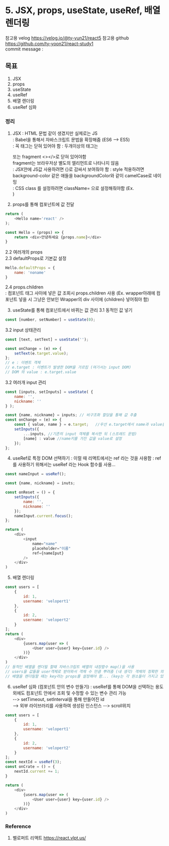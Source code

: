# 5. JSX, props, useState, useRef, 배열 렌더링

참고용 velog
https://velog.io/@ty-yun21/react5
참고용 github
https://github.com/ty-yoon21/react-study1  
commit message : 

## 목표
1. JSX
2. props 
3. useState
4. useRef
5. 배열 렌더링
6. useRef 심화

### 정리
1. JSX
: HTML 문법 같이 생겼지만 실제로는 JS  
: Babel을 통해서 자바스크립트 문법을 확장해줌 (ES6 --> ES5)  
: 꼭 태그는 닫혀 있어야 함
: 두개이상의 태그는 <div></div> 또는 fragment <></>로 닫혀 있어야함  
fragment는 브라우저상 별도의 엘리먼트로 나타나지 않음  
: JSX안에 JS값 사용하려면 {}로 감싸서 보여줘야 함
: style 적용하려면 background-color 같은 애들을 backgroundColor와 같이 camelCase로 네이밍  
: CSS class 를 설정하려면 className= 으로 설정해줘야함 (Ex. <div className="main_contents">)  


2. props를 통해 컴포넌트에 값 전달
```javascript
return (
    <Hello name='react' />
);

const Hello = (props) => {
    return <div>안녕하세요 {props.name}</div>
}
```
2.2 여러개의 props  
2.3 defaultProps로 기본값 설정
```javascript
Hello.defaultProps = {
    name: 'noname'
}
```
2.4 props.children  
: 컴포넌트 태그 사이에 넣은 값 조회시 props.children 사용
(Ex. wrapper아래에 컴포넌트 넣을 시 그냥은 안보인 Wrapper의 div 사이에 {children} 넣어줘야 함)  




3. useState를 통해 컴포넌트에서 바뀌는 값 관리
3.1 동적인 값 넣기  
```javascript
const [number, setNumber] = useState(0);
```
3.2 input 상태관리  
```javascript
const [text, setText] = useState('');

const onChange = (e) => {
    setText(e.target.value);
};
// e : 이벤트 객체
// e.target : 이벤트가 발생한 DOM을 가르킴 (여기서는 input DOM)
// DOM 의 value : e.target.value
```
3.2 여러개 input 관리
```javascript
const [inputs, setInputs] = useState( {
    name: '',
    nickname: ''
} );

const {name, nickname} = inputs; // 비구조화 할당을 통해 값 추출
const onChange = (e) => {
    const { value, name } = e.target;   //우선 e.target에서 name과 value를 추출
    setInputs({
        ...inputs, //기존의 input 객체를 복사한 뒤 (스프레드 문법)
        [name] : value //name키를 가진 값을 value로 설정
    });
};

```


4. useRef로 특정 DOM 선택하기
: 이럴 때 리액트에서는 ref 라는 것을 사용함
: ref를 사용하기 위해서는 useRef 라는 Hook 함수를 사용...
```javascript
const nameInput = useRef();

const {name, nickname} = inuts;

const onReset = () = {
    setInputs({
        name: '',
        nickname: ''
    });
    nameInput.current.focus();
};

return (
    <div>
        <input
            name="name"
            placeholder="이름"
            ref={nameIput}
        />
    </div>
)
```


5. 배열 렌더링
```javascript
const users = [
    {
        id: 1,
        username: 'velopert1'
    },
    {
        id: 2,
        username: 'velopert2'
    }
];
return (
    <div>
        {users.map(user => (
            <User user={user} key={user.id} />
        ))}
    </div>
)
// 동적인 배열을 렌더릴 할때 자바스크립트 배열의 내장함수 map()을 사용
// users을 값들을 user객체로 받아와서 객체 수 만큼 뿌려줌 (내 생각) 객체의 정확한 의미는?
// 배열을 렌더릴할 때는 key라는 props를 설정해야 함... (key는 각 원소들이 가지고 있는 고유값...)

```


6. useRef 심화 (컴포넌트 안의 변수 만들기)
: useRef를 통해 DOM을 선택하는 용도 외에도 컴포넌트 안에서 조회 및 수정할 수 있는 변수 관리 가능  
--> setTimeout, setInterval을 통해 만들어진 id  
--> 외부 라이브러리를 사용하여 생성된 인스턴스
--> scroll위치  

```javascript
const users = [
    {
        id: 1,
        username: 'velopert1'
    },
    {
        id: 2,
        username: 'velopert2'
    }
];
const nextId = useRef(3);
const onCrate = () = {
    nextId.current += 1;
}

return (
    <div>
        {users.map(user => (
            <User user={user} key={user.id} />
        ))}
    </div>
)
```

### Reference
1. 벨로퍼트 리액트
https://react.vlpt.us/
